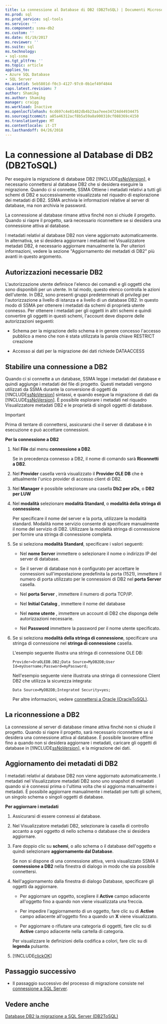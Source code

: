 ```yaml
---
title: La connessione al Database di DB2 (DB2ToSQL) | Documenti Microsoft
ms.prod: sql
ms.prod_service: sql-tools
ms.service: ''
ms.component: ssma-db2
ms.custom: ''
ms.date: 01/19/2017
ms.reviewer: ''
ms.suite: sql
ms.technology:
- sql-ssma
ms.tgt_pltfrm: ''
ms.topic: article
applies_to:
- Azure SQL Database
- SQL Server
ms.assetid: 5eb5801d-f0c3-4127-97c0-0b1ef49f4844
caps.latest.revision: 7
author: Shamikg
ms.author: Shamikg
manager: craigg
ms.workload: Inactive
ms.openlocfilehash: 6cd697c4e81482db4b23aa7eee34724d44934475
ms.sourcegitcommit: a85a46312acf8b5a59a8a900310cf088369c4150
ms.translationtype: MT
ms.contentlocale: it-IT
ms.lasthandoff: 04/26/2018
---
```

# <a name="connecting-to-db2-database-db2tosql"></a>La connessione al Database di DB2 (DB2ToSQL)
Per eseguire la migrazione di database DB2 [!INCLUDE[ssNoVersion](../../includes/ssnoversion_md.md)], è necessario connettersi al database DB2 che si desidera eseguire la migrazione. Quando ci si connette, SSMA Ottiene i metadati relativi a tutti gli schemi di DB2 e successivamente visualizzata nel riquadro di esplorazione dei metadati di DB2. SSMA archivia le informazioni relative al server di database, ma non archivia le password.  
  
La connessione al database rimane attiva finché non si chiude il progetto. Quando si riapre il progetto, sarà necessario riconnettere se si desidera una connessione attiva al database.  
  
I metadati relativi al database DB2 non viene aggiornato automaticamente. In alternativa, se si desidera aggiornare i metadati nel Visualizzatore metadati DB2, è necessario aggiornare manualmente la. Per ulteriori informazioni, vedere la sezione "Aggiornamento dei metadati di DB2" più avanti in questo argomento.  
  
## <a name="required-db2-permissions"></a>Autorizzazioni necessarie DB2  
L'autorizzazione utente definisce l'elenco dei comandi e gli oggetti che sono disponibili per un utente. In tal modo, questo elenco controlla le azioni dell'utente. In DB2, sono presenti gruppi predeterminati di privilegi per l'autorizzazione a livello di istanza e a livello di un database DB2. In questo modo di SSMA per ottenere i metadati da schemi di proprietà utente connesso. Per ottenere i metadati per gli oggetti in altri schemi e quindi convertire gli oggetti in questi schemi, l'account deve disporre delle autorizzazioni seguenti:  
  
-   Schema per la migrazione dello schema è in genere concesso l'accesso pubblico a meno che non è stata utilizzata la parola chiave RESTRICT creazione  
  
-   Accesso ai dati per la migrazione dei dati richiede DATAACCESS  
  
## <a name="establishing-a-connection-to-db2"></a>Stabilire una connessione a DB2  
Quando ci si connette a un database, SSMA legge i metadati del database e quindi aggiunge i metadati del file di progetto. Questi metadati vengono utilizzati da SSMA durante la conversione di oggetti da [!INCLUDE[ssNoVersion](../../includes/ssnoversion_md.md)] sintassi, e quando esegue la migrazione di dati da [!INCLUDE[ssNoVersion](../../includes/ssnoversion_md.md)]. È possibile esplorare i metadati nel riquadro Visualizzatore metadati DB2 e le proprietà di singoli oggetti di database.  
  
> [!IMPORTANT]  
> Prima di tentare di connettersi, assicurarsi che il server di database è in esecuzione e può accettare connessioni.  
  
**Per la connessione a DB2**  
  
1.  Nel **File** dal menu **connessione a DB2**.  
  
    Se in precedenza connesso a DB2, il nome di comando sarà **Riconnetti a DB2**.  
  
2.  Nel **Provider** casella verrà visualizzato il **Provider OLE DB** che è attualmente l'unico provider di accesso client di DB2.  
  
3.  Nel **Manager** è possibile selezionare una casella **Db2 per zOs**, o **DB2 per LUW**  
  
4.  Nel **modalità** selezionare **modalità Standard**, o **modalità della stringa di connessione**.  
  
    Per specificare il nome del server e la porta, utilizzare la modalità standard. Modalità nome servizio consente di specificare manualmente il nome del servizio di DB2. Utilizzare la modalità stringa di connessione per fornire una stringa di connessione completa.  
  
5.  Se si seleziona **modalità Standard**, specificare i valori seguenti:  
  
    -   Nel **nome Server** immettere o selezionare il nome o indirizzo IP del server di database.  
  
    -   Se il server di database non è configurato per accettare le connessioni sull'impostazione predefinita la porta (1521), immettere il numero di porta utilizzato per le connessioni di DB2 nel **porta Server** casella.  
  
    -   Nel **porta Server** , immettere il numero di porta TCP/IP.  
  
    -   Nel **Initial Catalog** , immettere il nome del database  
  
    -   Nel **nome utente** , immettere un account di DB2 che disponga delle autorizzazioni necessarie.  
  
    -   Nel **Password** immettere la password per il nome utente specificato.  
  
6.  Se si seleziona **modalità della stringa di connessione**, specificare una stringa di connessione nel **stringa di connessione** casella.  
  
    L'esempio seguente illustra una stringa di connessione OLE DB:  
  
    `Provider=OraOLEDB.DB2;Data Source=MyDB2DB;User Id=myUsername;Password=myPassword;`  
  
    Nell'esempio seguente viene illustrata una stringa di connessione Client DB2 che utilizza la sicurezza integrata:  
  
    `Data Source=MyDB2DB;Integrated Security=yes;`  
  
    Per altre informazioni, vedere [connettersi a Oracle &#40;OracleToSQL&#41;](../../ssma/oracle/connect-to-oracle-oracletosql.md).  
  
## <a name="reconnecting-to-db2"></a>La riconnessione a DB2  
La connessione al server di database rimane attiva finché non si chiude il progetto. Quando si riapre il progetto, sarà necessario riconnettere se si desidera una connessione attiva al database. È possibile lavorare offline fino a quando non si desidera aggiornare i metadati, caricare gli oggetti di database in [!INCLUDE[ssNoVersion](../../includes/ssnoversion_md.md)], e la migrazione dei dati.  
  
## <a name="refreshing-db2-metadata"></a>Aggiornamento dei metadati di DB2  
I metadati relativi al database DB2 non viene aggiornato automaticamente. I metadati nel Visualizzatore metadati DB2 sono uno snapshot di metadati quando si è connessi prima o l'ultima volta che si aggiorna manualmente i metadati. È possibile aggiornare manualmente i metadati per tutti gli schemi, un singolo schema o singoli oggetti di database.  
  
**Per aggiornare i metadati**  
  
1.  Assicurarsi di essere connessi al database.  
  
2.  Nel Visualizzatore metadati DB2, selezionare la casella di controllo accanto a ogni oggetto di nello schema o database che si desidera aggiornare.  
  
3.  Fare doppio clic su **schemi**, o allo schema o il database dell'oggetto e quindi selezionare **aggiornamento dal Database**.  
  
    Se non si dispone di una connessione attiva, verrà visualizzato SSMA il **connessione a DB2** nella finestra di dialogo in modo che sia possibile connettersi.  
  
4.  Nell'aggiornamento dalla finestra di dialogo Database, specificare gli oggetti da aggiornare.  
  
    -   Per aggiornare un oggetto, scegliere il **Active** campo adiacente all'oggetto fino a quando non viene visualizzata una freccia.  
  
    -   Per impedire l'aggiornamento di un oggetto, fare clic su di **Active** campo adiacente all'oggetto fino a quando un **X** viene visualizzato.  
  
    -   Per aggiornare o rifiutare una categoria di oggetti, fare clic su di **Active** campo adiacente nella cartella di categoria.  
  
    Per visualizzare le definizioni della codifica a colori, fare clic su di **legenda** pulsante.  
  
5.  [!INCLUDE[clickOK](../../includes/clickok_md.md)]  
  
## <a name="next-step"></a>Passaggio successivo  
  
-   Il passaggio successivo del processo di migrazione consiste nel [connessione a SQL Server](http://msdn.microsoft.com/en-us/b59803cb-3cc6-41cc-8553-faf90851410e).  
  
## <a name="see-also"></a>Vedere anche  
[Database DB2 la migrazione a SQL Server &#40;DB2ToSQL&#41;](../../ssma/db2/migrating-db2-databases-to-sql-server-db2tosql.md)  
  
